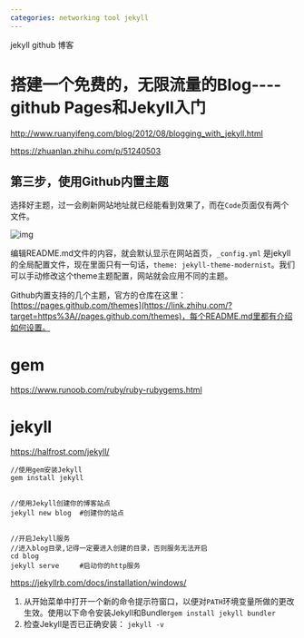 ```yaml
---
categories: networking tool jekyll
---
```

jekyll github 博客

# 搭建一个免费的，无限流量的Blog----github Pages和Jekyll入门

http://www.ruanyifeng.com/blog/2012/08/blogging_with_jekyll.html

https://zhuanlan.zhihu.com/p/51240503

## **第三步，使用Github内置主题**

选择好主题，过一会刷新网站地址就已经能看到效果了，而在`Code`页面仅有两个文件。

![img](jekyll%20github%20%E5%8D%9A%E5%AE%A2.assets/v2-dadf8865c36f0b0802da9885a6849641_720w.jpg)


编辑README.md文件的内容，就会默认显示在网站首页，`_config.yml` 是jekyll的全局配置文件，现在里面只有一句话，`theme: jekyll-theme-modernist`。我们可以手动修改这个theme主题配置，网站就会应用不同的主题。

Github内置支持的几个主题，官方的仓库在这里：[https://pages.github.com/themes](https://link.zhihu.com/?target=https%3A//pages.github.com/themes)，每个README.md里都有介绍如何设置。



# gem

https://www.runoob.com/ruby/ruby-rubygems.html

# jekyll

https://halfrost.com/jekyll/

```vim
//使用gem安装Jekyll
gem install jekyll


//使用Jekyll创建你的博客站点
jekyll new blog  #创建你的站点


//开启Jekyll服务
//进入blog目录,记得一定要进入创建的目录，否则服务无法开启
cd blog    	 
jekyll serve 	 #启动你的http服务 
```

https://jekyllrb.com/docs/installation/windows/

1. 从开始菜单中打开一个新的命令提示符窗口，以便对`PATH`环境变量所做的更改生效。使用以下命令安装Jekyll和Bundler`gem install jekyll bundler`
2. 检查Jekyll是否已正确安装： `jekyll -v`